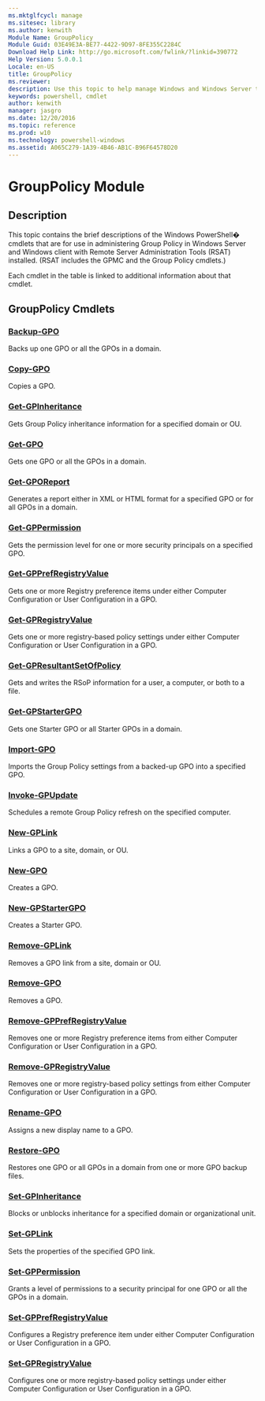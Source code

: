 ```yaml
---
ms.mktglfcycl: manage
ms.sitesec: library
ms.author: kenwith
Module Name: GroupPolicy
Module Guid: 03E49E3A-BE77-4422-9D97-8FE355C2284C
Download Help Link: http://go.microsoft.com/fwlink/?linkid=390772
Help Version: 5.0.0.1
Locale: en-US
title: GroupPolicy
ms.reviewer:
description: Use this topic to help manage Windows and Windows Server technologies with Windows PowerShell.
keywords: powershell, cmdlet
author: kenwith
manager: jasgro
ms.date: 12/20/2016
ms.topic: reference
ms.prod: w10
ms.technology: powershell-windows
ms.assetid: A065C279-1A39-4B46-AB1C-B96F64578D20
---
```


# GroupPolicy Module
## Description
This topic contains the brief descriptions of the Windows PowerShell� cmdlets that are for use in administering Group Policy in Windows Server and Windows client with Remote Server Administration Tools (RSAT) installed. (RSAT includes the GPMC and the Group Policy cmdlets.)

Each cmdlet in the table is linked to additional information about that cmdlet.


## GroupPolicy Cmdlets
### [Backup-GPO](./Backup-GPO.md)
Backs up one GPO or all the GPOs in a domain.

### [Copy-GPO](./Copy-GPO.md)
Copies a GPO.

### [Get-GPInheritance](./Get-GPInheritance.md)
Gets Group Policy inheritance information for a specified domain or OU.

### [Get-GPO](./Get-GPO.md)
Gets one GPO or all the GPOs in a domain.

### [Get-GPOReport](./Get-GPOReport.md)
Generates a report either in XML or HTML format for a specified GPO or for all GPOs in a domain.

### [Get-GPPermission](./Get-GPPermission.md)
Gets the permission level for one or more security principals on a specified GPO.

### [Get-GPPrefRegistryValue](./Get-GPPrefRegistryValue.md)
Gets one or more Registry preference items under either Computer Configuration or User Configuration in a GPO.

### [Get-GPRegistryValue](./Get-GPRegistryValue.md)
Gets one or more registry-based policy settings under either Computer Configuration or User Configuration in a GPO.

### [Get-GPResultantSetOfPolicy](./Get-GPResultantSetOfPolicy.md)
Gets and writes the RSoP information for a user, a computer, or both to a file.

### [Get-GPStarterGPO](./Get-GPStarterGPO.md)
Gets one Starter GPO or all Starter GPOs in a domain.

### [Import-GPO](./Import-GPO.md)
Imports the Group Policy settings from a backed-up GPO into a specified GPO.

### [Invoke-GPUpdate](./Invoke-GPUpdate.md)
Schedules a remote Group Policy refresh on the specified computer.

### [New-GPLink](./New-GPLink.md)
Links a GPO to a site, domain, or OU.

### [New-GPO](./New-GPO.md)
Creates a GPO.

### [New-GPStarterGPO](./New-GPStarterGPO.md)
Creates a Starter GPO.

### [Remove-GPLink](./Remove-GPLink.md)
Removes a GPO link from a site, domain or OU.

### [Remove-GPO](./Remove-GPO.md)
Removes a GPO.

### [Remove-GPPrefRegistryValue](./Remove-GPPrefRegistryValue.md)
Removes one or more Registry preference items from either Computer Configuration or User Configuration in a GPO.

### [Remove-GPRegistryValue](./Remove-GPRegistryValue.md)
Removes one or more registry-based policy settings from either Computer Configuration or User Configuration in a GPO.

### [Rename-GPO](./Rename-GPO.md)
Assigns a new display name to a GPO.

### [Restore-GPO](./Restore-GPO.md)
Restores one GPO or all GPOs in a domain from one or more GPO backup files.

### [Set-GPInheritance](./Set-GPInheritance.md)
Blocks or unblocks inheritance for a specified domain or organizational unit.

### [Set-GPLink](./Set-GPLink.md)
Sets the properties of the specified GPO link.

### [Set-GPPermission](./Set-GPPermission.md)
Grants a level of permissions to a security principal for one GPO or all the GPOs in a domain.

### [Set-GPPrefRegistryValue](./Set-GPPrefRegistryValue.md)
Configures a Registry preference item under either Computer Configuration or User Configuration in a GPO.

### [Set-GPRegistryValue](./Set-GPRegistryValue.md)
Configures one or more registry-based policy settings under either Computer Configuration or User Configuration in a GPO.


